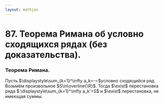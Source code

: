 ```yaml
---  
layout: mathjax  
---  
```


# 87. Теорема Римана об условно сходящихся рядах (без доказательства).

### Теорема Римана.
Пусть $\displaystyle\sum_{k=1}^\infty a_k~-~$условно сходящийся ряд. Возьмём произвольное $S\in\overline{\R}$.
Тогда $\exist$ перестановка ряда $:\displaystyle\sum_{k=1}^\infty a_k'=S$ и $\exist$ перестановка, не имеющая суммы.